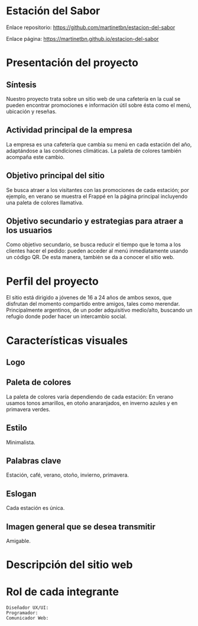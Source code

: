 # Estación del Sabor


Enlace repositorio: https://github.com/martinetbn/estacion-del-sabor

Enlace página: https://martinetbn.github.io/estacion-del-sabor

# Presentación del proyecto

## Síntesis
Nuestro proyecto trata sobre un sitio web de una cafetería en la cual se pueden encontrar promociones e información útil sobre ésta como el menú, ubicación y reseñas.

## Actividad principal de la empresa
La empresa es una cafetería que cambia su menú en cada estación del año, adaptándose a las condiciones climáticas. La paleta de colores también acompaña este cambio.

## Objetivo principal del sitio
Se busca atraer a los visitantes con las promociones de cada estación; por ejemplo, en verano se muestra el Frappé en la página principal incluyendo una paleta de colores llamativa.

## Objetivo secundario y estrategias para atraer a los usuarios
Como objetivo secundario,  se busca reducir el tiempo que le toma a los clientes hacer el pedido: pueden acceder al menú inmediatamente usando un código QR. De esta manera, también se da a conocer el sitio web.

# Perfil del proyecto
El sitio está dirigido a jóvenes de 16 a 24 años de ambos sexos, que disfrutan del momento compartido entre amigos, tales como merendar. Principalmente argentinos, de un poder adquisitivo medio/alto, buscando un refugio donde poder hacer un intercambio social.

# Características visuales

## Logo

## Paleta de colores
La paleta de colores varía dependiendo de cada estación: En verano usamos tonos amarillos, en otoño anaranjados, en inverno azules y en primavera verdes.

## Estilo
Minimalista.

## Palabras clave
Estación, café, verano, otoño, invierno, primavera.

## Eslogan
Cada estación es única.

## Imagen general que se desea transmitir
Amigable.

# Descripción del sitio web

# Rol de cada integrante
 	Diseñador UX/UI:
	Programador:
	Comunicador Web:
